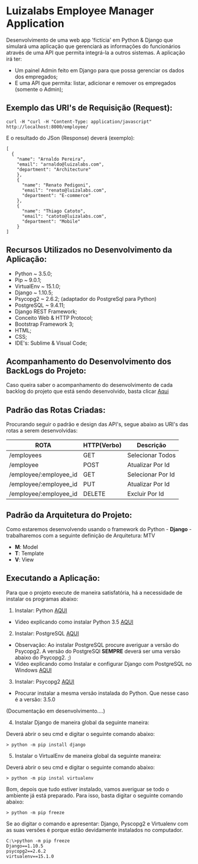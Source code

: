 # Luizalabs Employee Manager Application 

Desenvolvimento de uma web app 'fictícia' em Python & Django que simulará uma aplicação que gerenciará as informações do funcionários através de uma API que permita integrá-la a outros sistemas. 
A aplicação irá ter: 

* Um painel Admin feito em Django para que possa gerenciar os dados dos empregados;
* E uma API que permita: listar, adicionar e remover os empregados (somente o Admin);

## Exemplo das URI's de Requisição (Request):

```
curl -H "curl -H "Content-Type: application/javascript" http://localhost:8000/employee/

```

E o resultado do JSon (Response) deverá (exemplo):

```
[
  {
    "name": "Arnaldo Pereira",
    "email": "arnaldo@luizalabs.com",
    "department": "Architecture"
    },
    {
      "name": "Renato Pedigoni",
      "email": "renato@luizalabs.com",
      "department": "E-commerce"
    },
    {
      "name": "Thiago Catoto",
      "email": "catoto@luizalabs.com",
      "department": "Mobile"
    }
]

```

## Recursos Utilizados no Desenvolvimento da Aplicação:

- Python ~ 3.5.0;
- Pip ~ 9.0.1;
- VirtualEnv ~ 15.1.0;
- Django ~ 1.10.5;
- Psycopg2 ~ 2.6.2; (adaptador do PostgreSql para Python)
- PostgreSQL ~ 9.4.11;
- Django REST Framework;
- Conceito Web & HTTP Protocol;
- Bootstrap Framework 3;
- HTML;
- CSS;
- IDE's: Sublime & Visual Code;

## Acompanhamento do Desenvolvimento dos BackLogs do Projeto:

Caso queira saber o acompanhamento do desenvolvimento de cada backlog do projeto que está sendo
desenvolvido, basta clicar [Aqui](https://trello.com/b/GU7mnbyn/projeto-luizalabs-employee-manager-application)

## Padrão das Rotas Criadas: 

Procurando seguir o padrão e design das API's, segue abaixo as URI's das rotas a serem desenvolvidas:

 ROTA                     |     HTTP(Verbo)   |      Descrição        | 
------------------------- | ----------------- | --------------------- | 
/employees                |       GET         | Selecionar Todos      | 
/employee                 |       POST        | Atualizar Por Id      | 
/employee/:employee_id    |       GET         | Selecionar Por Id     | 
/employee/:employee_id    |       PUT         | Atualizar Por Id      |    
/employee/:employee_id    |       DELETE      | Excluir Por Id        |


## Padrão da Arquitetura do Projeto:

Como estaremos desenvolvendo usando o framework do Python - **Django** - trabalharemos com a seguinte definição de Arquitetura: MTV

- **M**: Model
- **T**: Template
- **V**: View


## Executando a Aplicação:

Para que o projeto execute de maneira satisfatória, há a necessidade de instalar os programas abaixo:

1) Instalar: Python [AQUI](https://www.python.org/downloads/)
  - Video explicando como instalar Python 3.5 [AQUI](https://www.youtube.com/watch?v=YdNiifNwt_M)

2) Instalar: PostgreSQL [AQUI](https://www.postgresql.org/download/windows/)
  - Observação: Ao instalar PostgreSQL procure averiguar a versão do Psycopg2. A versão do PostgreSQl **SEMPRE** deverá ser uma versão abaixo do Psycopg2. ;)
  - Video explicando como Instalar e configurar Django com PostgreSQL no Windows [AQUI](https://www.youtube.com/watch?v=ILHKxLASLkQ)

3) Instalar: Psycopg2 [AQUI](http://www.stickpeople.com/projects/python/win-psycopg/)
  - Procurar instalar a mesma versão instalada do Python. Que nesse caso é a versão: 3.5.0

(Documentação em desenvolvimento....)

4) Instalar Django de maneira global da seguinte maneira:
  
Deverá abrir o seu cmd e digitar o seguinte comando abaixo:

```
> python -m pip install django 

```

5) Instalar o VirtualEnv de maneira global da seguinte maneira:

Deverá abrir o seu cmd e digitar o seguinte comando abaixo:

```
> python -m pip instal virtualenv

```

Bom, depois que tudo estiver instalado, vamos averiguar se todo o ambiente já está preparado. Para isso, basta digitar o seguinte comando abaixo:

```
> python -m pip freeze

```

Se ao digitar o comando e apresentar: Django, Pyscopg2 e Virtualenv com as suas versões é porque estão devidamente instalados no computador.

```
C:\>python -m pip freeze
Django==1.10.5
psycopg2==2.6.2
virtualenv==15.1.0

```
